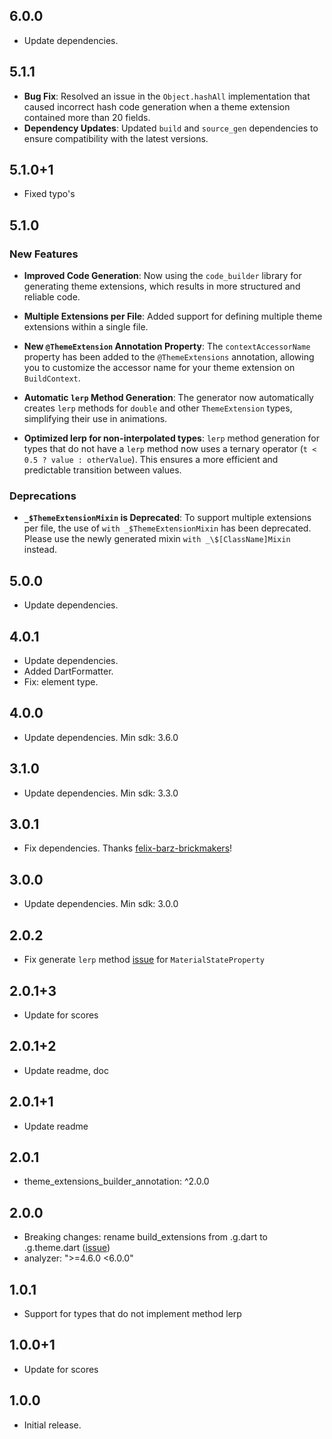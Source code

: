 ## 6.0.0

- Update dependencies.

## 5.1.1

- **Bug Fix**: Resolved an issue in the `Object.hashAll` implementation that caused incorrect hash code generation when a theme extension contained more than 20 fields.
- **Dependency Updates**: Updated `build` and `source_gen` dependencies to ensure compatibility with the latest versions.

## 5.1.0+1

- Fixed typo's

## 5.1.0

### New Features

- **Improved Code Generation**: Now using the `code_builder` library for generating theme extensions, which results in more structured and reliable code.

- **Multiple Extensions per File**: Added support for defining multiple theme extensions within a single file.

- **New `@ThemeExtension` Annotation Property**: The `contextAccessorName` property has been added to the `@ThemeExtensions` annotation, allowing you to customize the accessor name for your theme extension on `BuildContext`.

- **Automatic `lerp` Method Generation**: The generator now automatically creates `lerp` methods for `double` and other `ThemeExtension` types, simplifying their use in animations.

- **Optimized lerp for non-interpolated types**: `lerp` method generation for types that do not have a `lerp` method now uses a ternary operator (`t < 0.5 ? value : otherValue`). This ensures a more efficient and predictable transition between values.

### Deprecations

- **`_$ThemeExtensionMixin` is Deprecated**: To support multiple extensions per file, the use of `with _$ThemeExtensionMixin` has been deprecated. Please use the newly generated mixin `with _\$[ClassName]Mixin` instead.

## 5.0.0

- Update dependencies.

## 4.0.1

- Update dependencies.
- Added DartFormatter.
- Fix: element type.

## 4.0.0

- Update dependencies. Min sdk: 3.6.0

## 3.1.0

- Update dependencies. Min sdk: 3.3.0

## 3.0.1

- Fix dependencies. Thanks [felix-barz-brickmakers](https://github.com/felix-barz-brickmakers)!

## 3.0.0

- Update dependencies. Min sdk: 3.0.0

## 2.0.2

- Fix generate `lerp` method [issue](https://github.com/pro100andrey/theme_extensions_builder/issues/8) for `MaterialStateProperty`

## 2.0.1+3

- Update for scores

## 2.0.1+2

- Update readme, doc

## 2.0.1+1

- Update readme

## 2.0.1

- theme_extensions_builder_annotation: ^2.0.0

## 2.0.0

- Breaking changes: rename build_extensions from .g.dart to .g.theme.dart ([issue](https://github.com/pro100andrey/theme_extensions_builder/issues/2))
- analyzer: ">=4.6.0 <6.0.0"

## 1.0.1

- Support for types that do not implement method lerp

## 1.0.0+1

- Update for scores

## 1.0.0

- Initial release.
